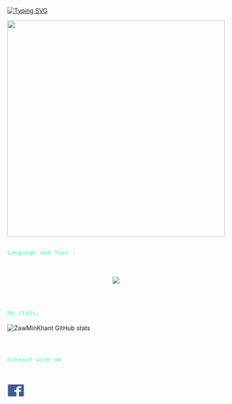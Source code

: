[![Typing SVG](https://readme-typing-svg.demolab.com?font=Fira+Code&pause=1000&center=true&vCenter=true&random=false&width=600&lines=Hello%2C+My+name+is+Zaw+Min+Khant;I+am+fullstack+developer+from+Myanmar%2C+Mandalay)](https://git.io/typing-svg)
<!--
**ZawMinKhantOrLeon/ZawMinKhantOrLeon** is a ✨ _special_ ✨ repository because its `README.md` (this file) appears on your GitHub profile.
 Here are some ideas to get you started:
 Here are some ideas to get you started:

- 🔭 I’m currently working on ...
- 🌱 I’m currently learning ...
- 👯 I’m looking to collaborate on ...
- 🤔 I’m looking for help with ...
- 💬 Ask me about ...
- 📫 How to reach me: ...
- 😄 Pronouns: ...
- ⚡ Fun fact: ...
-->

<img src="https://github.com/mayankchaudhary26/Cool-Readme-ideas/raw/master/data/coffee.gif" width="100%" height="500" />

<p>
  <h3 align="left"><code style="color : aquamarine">Language and Toos : </code></h3>
 <br>
  <p align="center">
  <a href="https://skillicons.dev">
    <img src="https://skillicons.dev/icons?i=java,spring,php,laravel,javascript,nodejs,css,react,tailwind,bootstrap,mongodb,mysql,git,docker,vscode" />
  </a>
</p>

<p></p>
<br>

 <h3 align="left"><code style="color : aquamarine">My Stats: </code></h3>
 
![ZawMinKhant GitHub stats](https://github-readme-stats.vercel.app/api?username=ZawMinKhant&show_icons=true&theme=nightowl)

<p></p>
<br>

<h3 align="left" ><code style="color : aquamarine">Connect with me</code></h3>
<br>
<p align="left">

<a href="your link" target="blank"><img align="center" src="https://github.com/devicons/devicon/blob/master/icons/facebook/facebook-plain.svg" alt="" height="30" width="40" /></a>
</p>
